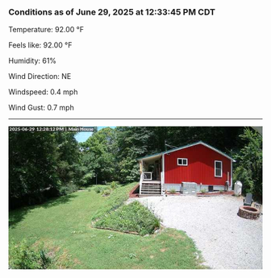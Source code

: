 ### Conditions as of June 29, 2025 at 12:33:45 PM CDT 

Temperature: 92.00 &deg;F

Feels like: 92.00 &deg;F

Humidity: 61%

Wind Direction: NE

Windspeed: 0.4 mph

Wind Gust: 0.7 mph

---

<img src="./images/latest.jpeg"/>


